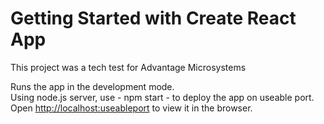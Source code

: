 # Getting Started with Create React App

This project was a tech test for Advantage Microsystems


Runs the app in the development mode.\
Using node.js server, use - npm start - to deploy the app on useable port.
Open [http://localhost:useableport](http://localhost:useableport) to view it in the browser.

